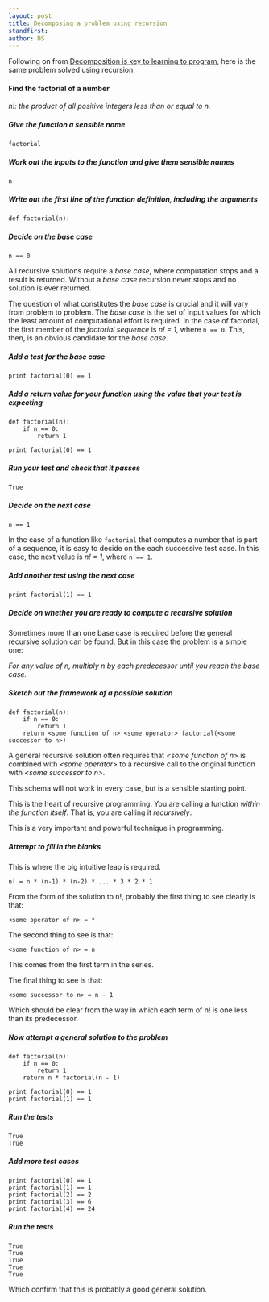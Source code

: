 ```yaml
---
layout: post
title: Decomposing a problem using recursion
standfirst: 
author: DS
---
```

Following on from [Decomposition is key to learning to program](/2014/01/17/recursion.html), here is the same problem solved using recursion.

#### Find the factorial of a number

_n!: the  product of all positive integers less than or equal to n._

##### Give the function a sensible name

    factorial

##### Work out the inputs to the function and give them sensible names

    n

##### Write out the first line of the function definition, including the arguments

    def factorial(n):

##### Decide on the _base case_

    n == 0

All recursive solutions require a _base case_, where computation stops and a result is returned. Without a _base case_ recursion never stops and no solution is ever returned.

The question of what constitutes the _base case_ is crucial and it will vary from problem to problem. The _base case_ is the set of input values for which the least amount of computational effort is required. In the case of factorial, the first member of the _factorial sequence_ is _n! = 1_,  where `n == 0`. This, then, is an obvious candidate for the _base case_. 

##### Add a test for the _base case_

    print factorial(0) == 1

##### Add a return value for your function using the value that your test is expecting

    def factorial(n):
        if n == 0:
            return 1

    print factorial(0) == 1

##### Run your test and check that it passes

    True

##### Decide on the next case

    n == 1

In the case of a function like `factorial` that computes a number that is part of a sequence, it is easy to decide on the each successive test case. In this case, the next value is _n! = 1_, where `n == 1`.

##### Add another test using the next case

    print factorial(1) == 1

##### Decide on whether you are ready to compute a recursive solution

Sometimes more than one base case is required before the general recursive solution can be found. But in this case the problem is a simple one: 

_For any value of n, multiply n by each predecessor until you reach the base case._

##### Sketch out the framework of a possible solution

    def factorial(n):
        if n == 0:
            return 1
        return <some function of n> <some operator> factorial(<some successor to n>)

A general recursive solution often requires that _&lt;some function of n&gt;_ is combined with _&lt;some operator&gt;_ to a recursive call to the original function with _&lt;some successor to n&gt;_. 

This schema will not work in every case, but is a sensible starting point.

This is the heart of recursive programming. You are calling a function _within the function itself_. That is, you are calling it _recursively_.

This is a very important and powerful technique in programming.

##### Attempt to fill in the blanks

This is where the big intuitive leap is required. 

    n! = n * (n-1) * (n-2) * ... * 3 * 2 * 1

From the form of the solution to n!, probably the first thing to see clearly is that:

    <some operator of n> = *

The second thing to see is that:

    <some function of n> = n

This comes from the first term in the series.

The final thing to see is that:

    <some successor to n> = n - 1

Which should be clear from the way in which each term of n! is one less than its predecessor.

##### Now attempt a general solution to the problem

    def factorial(n):
        if n == 0:
            return 1
        return n * factorial(n - 1)

    print factorial(0) == 1
    print factorial(1) == 1

##### Run the tests

    True
    True

##### Add more test cases

    print factorial(0) == 1
    print factorial(1) == 1
    print factorial(2) == 2
    print factorial(3) == 6
    print factorial(4) == 24

##### Run the tests

    True
    True
    True
    True
    True

Which confirm that this is probably a good general solution.


